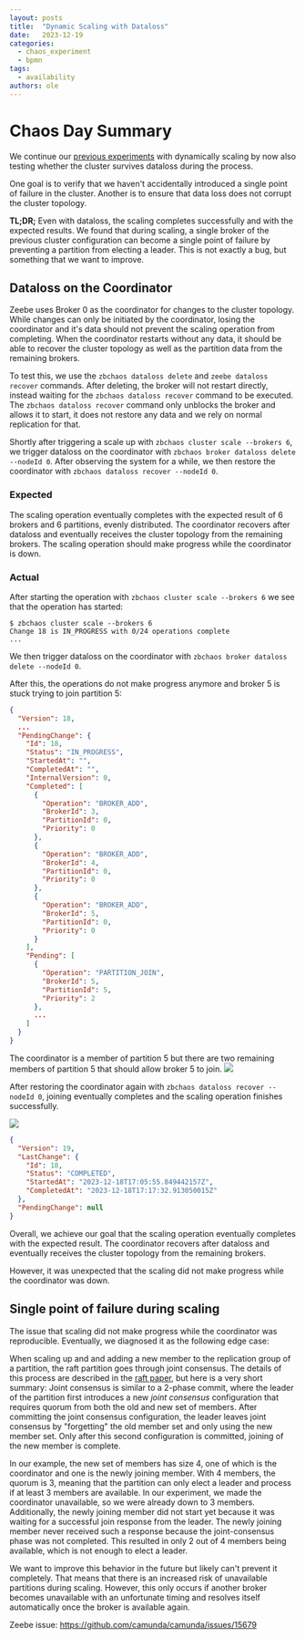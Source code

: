 ```yaml
---
layout: posts
title:  "Dynamic Scaling with Dataloss"
date:   2023-12-19
categories: 
  - chaos_experiment 
  - bpmn
tags:
  - availability
authors: ole
---
```


# Chaos Day Summary

We continue our [previous experiments](../2023-12-18-Dynamically-scaling-brokers/index.md) with dynamically scaling by now also testing whether
the cluster survives dataloss during the process.

One goal is to verify that we haven't accidentally introduced a single point of failure in the cluster.
Another is to ensure that data loss does not corrupt the cluster topology.

**TL;DR;**
Even with dataloss, the scaling completes successfully and with the expected results.
We found that during scaling, a single broker of the previous cluster configuration can become a single point of failure by preventing a partition from electing a leader.
This is not exactly a bug, but something that we want to improve.

<!--truncate-->

## Dataloss on the Coordinator

Zeebe uses Broker 0 as the coordinator for changes to the cluster topology.
While changes can only be initiated by the coordinator, losing the coordinator and it's data should not prevent the scaling operation from completing.
When the coordinator restarts without any data, it should be able to recover the cluster topology as well as the partition data from the remaining brokers.

To test this, we use the `zbchaos dataloss delete` and `zeebe dataloss recover` commands.
After deleting, the broker will not restart directly, instead waiting for the `zbchaos dataloss recover` command to be executed.
The `zbchaos dataloss recover` command only unblocks the broker and allows it to start, it does not restore any data and we rely on normal replication for that.

Shortly after triggering a scale up with `zbchaos cluster scale --brokers 6`, we trigger dataloss on the coordinator with `zbchaos broker dataloss delete --nodeId 0`.
After observing the system for a while, we then restore the coordinator with `zbchaos dataloss recover --nodeId 0`.

### Expected

The scaling operation eventually completes with the expected result of 6 brokers and 6 partitions, evenly distributed.
The coordinator recovers after dataloss and eventually receives the cluster topology from the remaining brokers.
The scaling operation should make progress while the coordinator is down.

### Actual

After starting the operation with `zbchaos cluster scale --brokers 6` we see that the operation has started:
```
$ zbchaos cluster scale --brokers 6
Change 18 is IN_PROGRESS with 0/24 operations complete
...
```

We then trigger dataloss on the coordinator with `zbchaos broker dataloss delete --nodeId 0`.

After this, the operations do not make progress anymore and broker 5 is stuck trying to join partition 5:

```json
{
  "Version": 18,
  ...
  "PendingChange": {
    "Id": 18,
    "Status": "IN_PROGRESS",
    "StartedAt": "",
    "CompletedAt": "",
    "InternalVersion": 0,
    "Completed": [
      {
        "Operation": "BROKER_ADD",
        "BrokerId": 3,
        "PartitionId": 0,
        "Priority": 0
      },
      {
        "Operation": "BROKER_ADD",
        "BrokerId": 4,
        "PartitionId": 0,
        "Priority": 0
      },
      {
        "Operation": "BROKER_ADD",
        "BrokerId": 5,
        "PartitionId": 0,
        "Priority": 0
      }
    ],
    "Pending": [
      {
        "Operation": "PARTITION_JOIN",
        "BrokerId": 5,
        "PartitionId": 5,
        "Priority": 2
      },
      ...
    ]
  }
}
```

The coordinator is a member of partition 5 but there are two remaining members of partition 5 that should allow broker 5 to join.
![](p5-roles.png)

After restoring the coordinator again with `zbchaos dataloss recover --nodeId 0`, joining eventually completes and the scaling operation finishes successfully.

![](scaleup-complete.png)

```json
{
  "Version": 19,
  "LastChange": {
    "Id": 18,
    "Status": "COMPLETED",
    "StartedAt": "2023-12-18T17:05:55.849442157Z",
    "CompletedAt": "2023-12-18T17:17:32.913050015Z"
  },
  "PendingChange": null
}
```

Overall, we achieve our goal that the scaling operation eventually completes with the expected result.
The coordinator recovers after dataloss and eventually receives the cluster topology from the remaining brokers.

However, it was unexpected that the scaling did not make progress while the coordinator was down.

## Single point of failure during scaling

The issue that scaling did not make progress while the coordinator was reproducible.
Eventually, we diagnosed it as the following edge case:

When scaling up and and adding a new member to the replication group of a partition, the raft partition goes through joint consensus.
The details of this process are described in the [raft paper](https://raft.github.io/raft.pdf), but here is a very short summary:
Joint consensus is similar to a 2-phase commit, where the leader of the partition first introduces a new _joint consensus_ configuration that requires quorum from both the old and new set of members.
After committing the joint consensus configuration, the leader leaves joint consensus by "forgetting" the old member set and only using the new member set.
Only after this second configuration is committed, joining of the new member is complete.

In our example, the new set of members has size 4, one of which is the coordinator and one is the newly joining member.
With 4 members, the quorum is 3, meaning that the partition can only elect a leader and process if at least 3 members are available.
In our experiment, we made the coordinator unavailable, so we were already down to 3 members.
Additionally, the newly joining member did not start yet because it was waiting for a successful join response from the leader.
The newly joining member never received such a response because the joint-consensus phase was not completed.
This resulted in only 2 out of 4 members being available, which is not enough to elect a leader.

We want to improve this behavior in the future but likely can't prevent it completely.
That means that there is an increased risk of unavailable partitions during scaling.
However, this only occurs if another broker becomes unavailable with an unfortunate timing and resolves itself automatically once the broker is available again.

Zeebe issue: https://github.com/camunda/camunda/issues/15679
